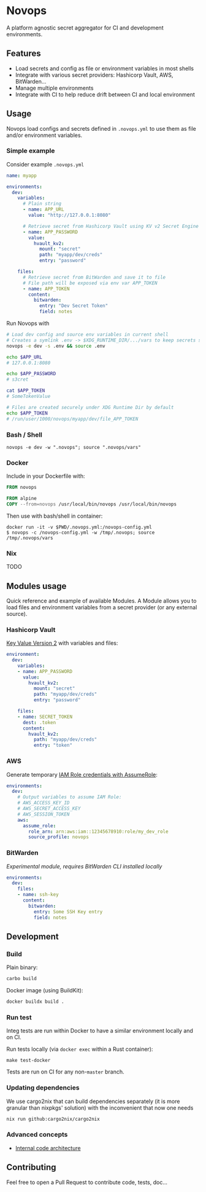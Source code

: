 # Novops

A platform agnostic secret aggregator for CI and development environments.

## Features

- Load secrets and config as file or environment variables in most shells
- Integrate with various secret providers: Hashicorp Vault, AWS, BitWarden...
- Manage multiple environments
- Integrate with CI to help reduce drift between CI and local environment

## Usage

Novops load configs and secrets defined in `.novops.yml` to use them as file and/or environment variables. 

### Simple example

Consider example `.novops.yml`

```yaml
name: myapp

environments:
  dev:
    variables:
      # Plain string
      - name: APP_URL
        value: "http://127.0.0.1:8080"

      # Retrieve secret from Hashicorp Vault using KV v2 Secret Engine
      - name: APP_PASSWORD
        value:
          hvault_kv2:
            mount: "secret"
            path: "myapp/dev/creds"
            entry: "password"

    files: 
      # Retrieve secret from BitWarden and save it to file
      # File path will be exposed via env var APP_TOKEN
      - name: APP_TOKEN
        content: 
          bitwarden:
            entry: "Dev Secret Token"
            field: notes
```

Run Novops with

```sh
# Load dev config and source env variables in current shell
# Creates a symlink .env -> $XDG_RUNTIME_DIR/.../vars to keep secrets safe and allow easy sourcing
novops -e dev -s .env && source .env

echo $APP_URL 
# 127.0.0.1:8080

echo $APP_PASSWORD
# s3cret

cat $APP_TOKEN
# SomeTokenValue

# Files are created securely under XDG Runtime Dir by default
echo $APP_TOKEN
# /run/user/1000/novops/myapp/dev/file_APP_TOKEN

```

### Bash / Shell

```
novops -e dev -w ".novops"; source ".novops/vars"
```

### Docker

Include in your Dockerfile with:

```Dockerfile
FROM novops

FROM alpine
COPY --from=novops /usr/local/bin/novops /usr/local/bin/novops
```

Then use with bash/shell in container:

```
docker run -it -v $PWD/.novops.yml:/novops-config.yml
$ novops -c /novops-config.yml -w /tmp/.novops; source /tmp/.novops/vars
```

### Nix

TODO

## Modules usage

Quick reference and example of available Modules. A Module allows you to load files and environment variables from a secret provider (or any external source).

### Hashicorp Vault

[Key Value Version 2](https://www.vaultproject.io/docs/secrets/kv/kv-v2) with variables and files:

```yaml
environment:
  dev:
    variables:
    - name: APP_PASSWORD
      value:
        hvault_kv2:
          mount: "secret"
          path: "myapp/dev/creds"
          entry: "password"

    files:
    - name: SECRET_TOKEN
      dest: .token
      content:
        hvault_kv2:
          path: "myapp/dev/creds"
          entry: "token"
```

### AWS

Generate temporary [IAM Role credentials with AssumeRole](https://docs.aws.amazon.com/STS/latest/APIReference/API_AssumeRole.html):

```yaml
environments:
  dev:
    # Output variables to assume IAM Role:
    # AWS_ACCESS_KEY_ID
    # AWS_SECRET_ACCESS_KEY
    # AWS_SESSION_TOKEN
    aws:
      assume_role:
        role_arn: arn:aws:iam::12345678910:role/my_dev_role
        source_profile: novops
```

### BitWarden

_Experimental module, requires BitWarden CLI installed locally_

```yaml
environments:
  dev:
    files: 
    - name: ssh-key
      content:
        bitwarden:
          entry: Some SSH Key entry
          field: notes
```

## Development

### Build

Plain binary:

```sh
carbo build 
```

Docker image (using BuildKit):

```sh
docker buildx build .
```

### Run test

Integ tests are run within Docker to have a similar environment locally and on CI. 

Run tests locally (via `docker exec` within a Rust container):

```
make test-docker
```

Tests are run on CI for any non-`master` branch. 

### Updating dependencies

We use cargo2nix that can build dependencies separately (it is more granular than nixpkgs' solution) with the inconvenient that now one needs

```sh
nix run github:cargo2nix/cargo2nix
```

### Advanced concepts

- [Internal code architecture](docs/internals.md)

## Contributing

Feel free to open a Pull Request to contribute code, tests, doc...